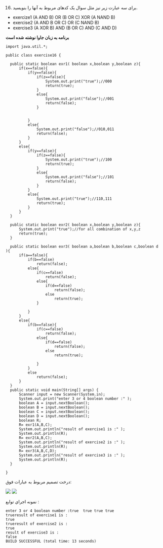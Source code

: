 16. برای سه عبارت زیر نیز مثل سوال یک کدهای مربوط به آنها را بنویسید.
  - exercize1 (A AND B) OR (B OR C) XOR (A NAND B)
  - exercise2 (A AND B OR C) OR (C NAND B)
  - exercise3 (A XOR B) AND (B OR C) AND (C AND D)
  
  **برنامه به زبان جاوا نوشته شده است**
  
  ```
  import java.util.*;

public class exercise16 {

    public static boolean exr1( boolean x,boolean y,boolean z){
        if(x==false){
            if(y==false){
                if(z==false){
                    System.out.print("true");//000
                    return(true);
                }
                else{
                    System.out.print("false");//001
                    return(false);
                }
                    
                
            }
            else{
                System.out.print("false");//010,011
                return(false);
            }
        }
        else{
            if(y==false){
                if(z==false){
                    System.out.print("true");//100
                    return(true);
                }
                else{
                    System.out.print("false");//101
                    return(false);
                }
            }
            else{
                System.out.print("true");//110,111
                return(true);
            }
        }
    }
    
    public static boolean exr2( boolean x,boolean y,boolean z){
        System.out.print("true");//for all combination of x,y,z
        return(true);
    }
    
    public static boolean exr3( boolean a,boolean b,boolean c,boolean d ){
        if(a==false){
            if(b==false)
                return(false);
            else{
                if(c==false)
                    return(false);
                else{
                    if(d==false)
                        return(false);
                    else
                        return(true);
                }
                
            }
        }
        else{
            if(b==false){
                if(c==false)
                    return(false);
                else{
                    if(d==false)
                        return(false);
                    else
                        return(true);
                    
                }
            }
            else
                return(false);
        }
    }
    public static void main(String[] args) {
        Scanner input = new Scanner(System.in);
        System.out.print("enter 3 or 4 boolean number :" );
        boolean A = input.nextBoolean();
        boolean B = input.nextBoolean();
        boolean C = input.nextBoolean();
        boolean D = input.nextBoolean();
        boolean R;
        R= exr1(A,B,C);
        System.out.println("result of exercise1 is :" );
        System.out.println(R);
        R= exr2(A,B,C);
        System.out.println("result of exercise2 is :" );
        System.out.println(R);
        R= exr3(A,B,C,D);
        System.out.println("result of exercise3 is :" );
        System.out.println(R);
    }
    
}
```
درخت تصميم مربوط به عبارات فوق:

![](https://github.com/semnan-university-ai/machine-learning-class/blob/main/excersiecs/HamidehEhsani/16/1.jpg)
![](https://github.com/semnan-university-ai/machine-learning-class/blob/main/excersiecs/HamidehEhsani/16/2.jpg)

نمونه اجراي توابع :

```run:
enter 3 or 4 boolean number :true  true true true
trueresult of exercise1 is :
true
trueresult of exercise2 is :
true
result of exercise3 is :
false
BUILD SUCCESSFUL (total time: 13 seconds)
```
